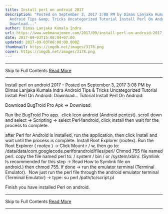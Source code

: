 ```yaml
---
title: Install perl on android 2017
description: "Posted on September 3, 2017 3:08 PM by Dimas Lanjaka Kumala Indra
  Android Tips &amp; Tricks Uncategorized Tutorial Install Perl On Android:
  Download..."
author: Dimas Lanjaka Kumala Indra
url: https://www.webmanajemen.com/2017/09/install-perl-on-android-2017.html
date: 2017-09-03T15:08:04+07:00
updated: 2017-09-03T08:08:00.000Z
thumbnail: https://imgdb.net/images/3178.png
cover: https://imgdb.net/images/3178.png
---
```


<hr/> Skip to Full Contents <a href="https://www.webmanajemen.com/2017/09/install-perl-on-android-2017.html" rel="follow" class="button" id="read-more">Read More</a> <hr/> Install perl on android 2017 - Posted on September 3, 2017 3:08 PM by Dimas Lanjaka Kumala Indra Android Tips &amp; Tricks Uncategorized Tutorial Install Perl On Android: Download... Tutorial Install Perl On Android:


Download BugTroid Pro Apk -> Download 


Run the BugTroid Pro app. 
click Icon android (Android pentest).
scroll down and select -> Scripting -> select Perl4android, click install then wait for the process to complete.


after Perl for Android is installed, run the application, then click Install and wait until the process is complete.
Install Root Explorer (rootex).
Run the Root Explorer ( rootex ) -> Click Mount r / w, then go to: /data/data/com.googlecode.perlforandroid/files/perl/
Chmod 755 file named perl.
copy the file named perl to: / system / bin / or /system/xbin/. (Symlink Is recommended for this step -> Read How to Symlink file on android.) then chmod 755.
If done -> run the emulator terminal (Terminal Emulator).
 Now just run the perl file through the android emulator terminal (Terminal Emulator) -> type: 
su
perl /path/to/script.pl

Finish you have installed Perl on android. <hr/> Skip to Full Contents <a href="https://www.webmanajemen.com/2017/09/install-perl-on-android-2017.html" rel="follow" class="button" id="read-more">Read More</a> <hr/>